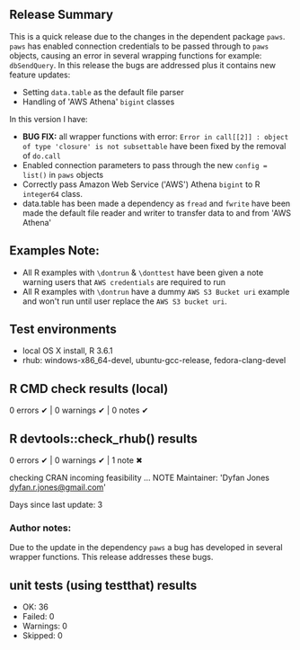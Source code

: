 ## Release Summary
This is a quick release due to the changes in the dependent package `paws`. `paws` has enabled connection credentials to be passed through to `paws` objects, causing an error in several wrapping functions for example: `dbSendQuery`. In this release the bugs are addressed plus it contains new feature updates: 

* Setting `data.table` as the default file parser
* Handling of 'AWS Athena' `bigint` classes

In this version I have:

* **BUG FIX:** all wrapper functions with error: `Error in call[[2]] : object of type 'closure' is not subsettable` have been fixed by the removal of `do.call`
* Enabled connection parameters to pass through the new `config = list()` in `paws` objects
* Correctly pass Amazon Web Service ('AWS') Athena `bigint` to R `integer64` class.
* data.table has been made a dependency as `fread` and `fwrite` have been made the default file reader and writer to transfer data to and from 'AWS Athena'

## Examples Note:
* All R examples with `\dontrun` & `\donttest` have been given a note warning users that `AWS credentials` are required to run
* All R examples with `\dontrun` have a dummy `AWS S3 Bucket uri` example and won't run until user replace the `AWS S3 bucket uri`.

## Test environments
* local OS X install, R 3.6.1
* rhub: windows-x86_64-devel, ubuntu-gcc-release, fedora-clang-devel

## R CMD check results (local)
0 errors ✔ | 0 warnings ✔ | 0 notes ✔

## R devtools::check_rhub() results
0 errors ✔ | 0 warnings ✔ | 1 note ✖

checking CRAN incoming feasibility ... NOTE
  Maintainer: 'Dyfan Jones <dyfan.r.jones@gmail.com>'
  
  Days since last update: 3
  
### Author notes:
Due to the update in the dependency `paws` a bug has developed in several wrapper functions. This release addresses these bugs.

## unit tests (using testthat) results
* OK:       36
* Failed:   0
* Warnings: 0
* Skipped:  0
